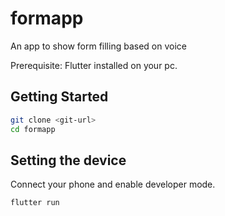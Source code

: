 # formapp

An app to show form filling based on voice

Prerequisite:
 Flutter installed on your pc.

## Getting Started

```bash
git clone <git-url>
cd formapp
```
## Setting the device

Connect your phone and enable developer mode.

```bash
flutter run
```
